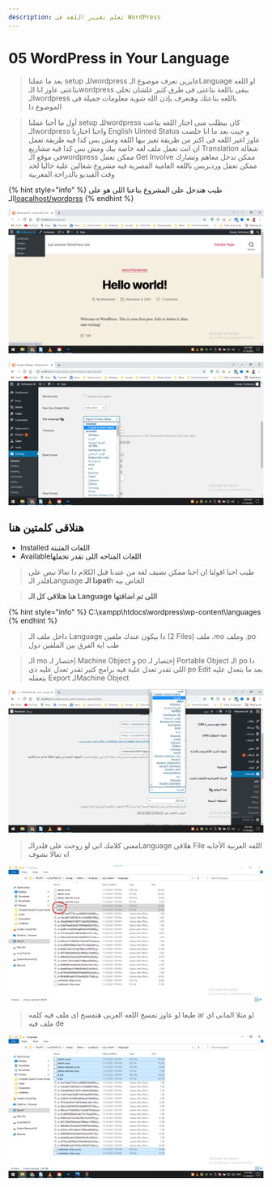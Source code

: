 ```yaml
---
description: تعلم تغيير اللغة فى WordPress
---
```


# 05 WordPress in Your Language

> بعد ما عملنا setup للـwordpress عايزين نعرف موضوع الـLanguage او اللغه بتاعتى عاوز انا الـwordpress يبقى باللغة بتاعتى فى طرق كتير علشان تخلى الـwordpress باللغه بتاعتك وهنعرف بإذن الله شوية معلومات جميلة فى الموضوع دا

> أول ما أحنا عملنا setup للـwordpress كان بيطلب منى اختار اللغه بتاعت الـwordpress واحنا اختارنا English Uinted Status و جيت بعد ما انا خلصت عاوز اغير اللغه فى اكتر من طريقة تغير بيها اللغة ومش بس كدا فيه طريقة تعمل ان انت تعمل ملف لغه خاصة بيك ومش بس كدا فيه مشاريع Translation شغالة فى موقع الـwordpress ممكن تعمل Get Involve ممكن تدخل معاهم وتشارك ممكن تعمل وردبريس باللغه العامية المصرية فيه مشروع شغالين علية حاليا لحد وقت الفيديو بالدراجة المغربية



{% hint style="info" %}
طيب هندخل على المشروع بتاعنا اللى هو على الـ[loacalhost/wordprss](http://localhost/wordpress/)
{% endhint %}



![أول حاجه تحت إسم المتسخدم اللى هو فى حاللتى Mohamed Ali هتلاقى Drop Menu وهنختار منها الـDashboard](<.gitbook/assets/wordPress Language.png>)

![هندخل من الـDashboard على Setting وهنختار Site Language](<.gitbook/assets/wordPress - change language.png>)

## هنلاقى كلمتين هنا

* Installed اللغات المثبتة
* Availableاللغات المتاحه اللى تقدر تحملها

> طيب احنا اقولنا ان احنا ممكن نضيف لغة من عندنا قبل الكلام دا تعالا نبص على فلدر الـLanguage **دا الـpat**h الخاص بيه

> &#x20;**هنا هتلاقى كل الـ Language  اللى تم اضافتها**  &#x20;

{% hint style="info" %}
C:\xampp\htdocs\wordpress\wp-content\languages
{% endhint %}

> داخل ملف الـ Language دا بيكون عندك ملفين (2 Files) ملف .mo وملف .po طب اية الفرق بين الملفين دول

> الـ mo إختصار لـ Machine Object و po إختصار لـ Portable Object الـ po دا اللى تقدر تعدل علية فيه برامج كتير تقدر تعدل عليه ذى po Edit بعد ما بتعدل عليه بتعمله Export لـMachine Object

![تعالا نثبت اللغه العربية مثلا - لاحظ هنا اللغات المثبتة بقت العربية و English (United States)](<.gitbook/assets/WordPress -setup arabic languages.png>)

> معنى كلامك انى لو روحت على فلدرالـLanguage هلاقى File اللغه العربية الأجابه اه تعالا نشوف

![](<.gitbook/assets/wordPress - Languages Folder.png>)

> طبعا لو عاوز تمسح اللغه العربى هتمسح اى ملف فيه كلمه ar لو مثلا المانى اي ملف فيه de

![](<.gitbook/assets/wordPress - Languages Folder 2 (1).png>)


